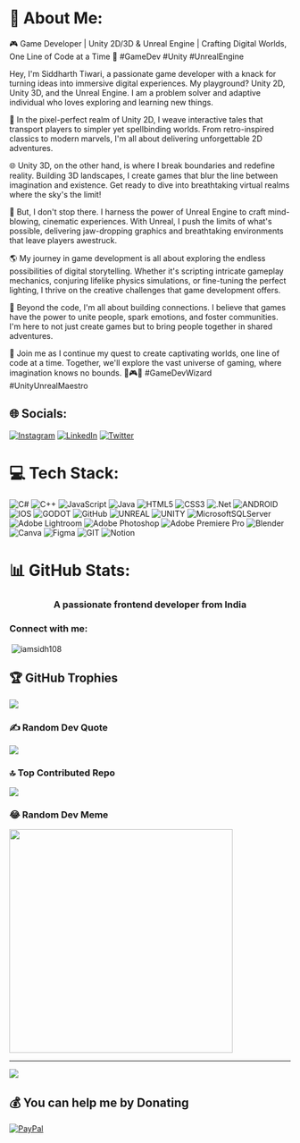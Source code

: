 # 💫 About Me:
🎮 Game Developer | Unity 2D/3D & Unreal Engine | Crafting Digital Worlds, One Line of Code at a Time 🚀 #GameDev #Unity #UnrealEngine

Hey, I'm Siddharth Tiwari, a passionate game developer with a knack for turning ideas into immersive digital experiences. My playground? Unity 2D, Unity 3D, and the Unreal Engine. I am a problem solver and adaptive individual who loves exploring and learning new things.

🌟 In the pixel-perfect realm of Unity 2D, I weave interactive tales that transport players to simpler yet spellbinding worlds. From retro-inspired classics to modern marvels, I'm all about delivering unforgettable 2D adventures.

🌐 Unity 3D, on the other hand, is where I break boundaries and redefine reality. Building 3D landscapes, I create games that blur the line between imagination and existence. Get ready to dive into breathtaking virtual realms where the sky's the limit!

🚀 But, I don't stop there. I harness the power of Unreal Engine to craft mind-blowing, cinematic experiences. With Unreal, I push the limits of what's possible, delivering jaw-dropping graphics and breathtaking environments that leave players awestruck.

🌎 My journey in game development is all about exploring the endless possibilities of digital storytelling. Whether it's scripting intricate gameplay mechanics, conjuring lifelike physics simulations, or fine-tuning the perfect lighting, I thrive on the creative challenges that game development offers.

🔗 Beyond the code, I'm all about building connections. I believe that games have the power to unite people, spark emotions, and foster communities. I'm here to not just create games but to bring people together in shared adventures.

🌈 Join me as I continue my quest to create captivating worlds, one line of code at a time. Together, we'll explore the vast universe of gaming, where imagination knows no bounds. 🚀🎮✨ #GameDevWizard #UnityUnrealMaestro


## 🌐 Socials:
[![Instagram](https://img.shields.io/badge/Instagram-%23E4405F.svg?logo=Instagram&logoColor=white)](https://www.instagram.com/swag_wale_bhaia/) [![LinkedIn](https://img.shields.io/badge/LinkedIn-%230077B5.svg?logo=linkedin&logoColor=white)](https://www.linkedin.com/in/siddharth-tiwari-/) [![Twitter](https://img.shields.io/badge/Twitter-%231DA1F2.svg?logo=Twitter&logoColor=white)](https://twitter.com/iamsidh108) 

# 💻 Tech Stack:
![C#](https://img.shields.io/badge/c%23-%23239120.svg?style=for-the-badge&logo=c-sharp&logoColor=white) ![C++](https://img.shields.io/badge/c++-%2300599C.svg?style=for-the-badge&logo=c%2B%2B&logoColor=white) ![JavaScript](https://img.shields.io/badge/javascript-%23323330.svg?style=for-the-badge&logo=javascript&logoColor=%23F7DF1E) ![Java](https://img.shields.io/badge/java-%23ED8B00.svg?style=for-the-badge&logo=java&logoColor=white) ![HTML5](https://img.shields.io/badge/html5-%23E34F26.svg?style=for-the-badge&logo=html5&logoColor=white) ![CSS3](https://img.shields.io/badge/css3-%231572B6.svg?style=for-the-badge&logo=css3&logoColor=white) ![.Net](https://img.shields.io/badge/.NET-5C2D91?style=for-the-badge&logo=.net&logoColor=white) ![ANDROID](https://img.shields.io/badge/android-%2320232a.svg?style=for-the-badge&logo=android&logoColor=%a4c639) ![IOS](https://img.shields.io/badge/IOS-%2320232a.svg?style=for-the-badge&logo=apple&logoColor=white) ![GODOT](https://img.shields.io/badge/godot-3582bb.svg?style=for-the-badge&logo=godot-engine&logoColor=white) ![GitHub](https://img.shields.io/badge/GitHub-%23121011.svg?style=for-the-badge&logo=github&logoColor=white) ![UNREAL](https://img.shields.io/badge/unreal-%2320232a.svg?style=for-the-badge&logo=unreal-engine&logoColor=white) ![UNITY](https://img.shields.io/badge/Unity-%2320232a.svg?style=for-the-badge&logo=unity&logoColor=white) ![MicrosoftSQLServer](https://img.shields.io/badge/Microsoft%20SQL%20Sever-CC2927?style=for-the-badge&logo=microsoft%20sql%20server&logoColor=white) ![Adobe Lightroom](https://img.shields.io/badge/Adobe%20Lightroom-31A8FF.svg?style=for-the-badge&logo=Adobe%20Lightroom&logoColor=white) ![Adobe Photoshop](https://img.shields.io/badge/adobephotoshop-%2331A8FF.svg?style=for-the-badge&logo=adobephotoshop&logoColor=white) ![Adobe Premiere Pro](https://img.shields.io/badge/Adobe%20Premiere%20Pro-9999FF.svg?style=for-the-badge&logo=Adobe%20Premiere%20Pro&logoColor=white) ![Blender](https://img.shields.io/badge/blender-%23F5792A.svg?style=for-the-badge&logo=blender&logoColor=white) ![Canva](https://img.shields.io/badge/Canva-%2300C4CC.svg?style=for-the-badge&logo=Canva&logoColor=white) 	![Figma](https://img.shields.io/badge/figma-%23F24E1E.svg?style=for-the-badge&logo=figma&logoColor=white) ![GIT](https://img.shields.io/badge/Git-fc6d26?style=for-the-badge&logo=git&logoColor=white) ![Notion](https://img.shields.io/badge/Notion-%23000000.svg?style=for-the-badge&logo=notion&logoColor=white)
# 📊 GitHub Stats:
<h3 align="center">A passionate frontend developer from India</h3>

<h3 align="left">Connect with me:</h3>
<p align="left">
</p>

<p>&nbsp;<img align="center" src="https://github-readme-stats.vercel.app/api?username=iamsidh108&show_icons=true&locale=en" alt="iamsidh108" /></p>

## 🏆 GitHub Trophies
![](https://github-profile-trophy.vercel.app/?username=iamsidh108&theme=radical&no-frame=false&no-bg=true&margin-w=4)

### ✍️ Random Dev Quote
![](https://quotes-github-readme.vercel.app/api?type=horizontal&theme=radical)

### 🔝 Top Contributed Repo
![](https://github-contributor-stats.vercel.app/api?username=iamsidh108&limit=5&theme=monokai&combine_all_yearly_contributions=true)

### 😂 Random Dev Meme
<img src='https://randommeme-five.vercel.app/' style="height: 400px;"/>

---
[![](https://visitcount.itsvg.in/api?id=iamsidh108&icon=1&color=6)](https://visitcount.itsvg.in)

  ## 💰 You can help me by Donating
  [![PayPal](https://img.shields.io/badge/PayPal-00457C?style=for-the-badge&logo=paypal&logoColor=white)](https://paypal.me/Siddharth589) 

  

